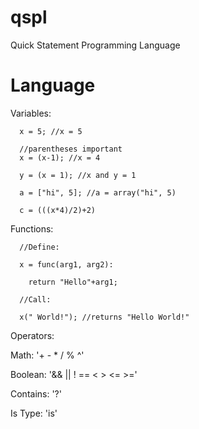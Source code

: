 # qspl
Quick Statement Programming Language

# Language

Variables:
```
  x = 5; //x = 5
  
  //parentheses important
  x = (x-1); //x = 4
  
  y = (x = 1); //x and y = 1
  
  a = ["hi", 5]; //a = array("hi", 5)
  
  c = (((x*4)/2)+2)
```
Functions:
```
  //Define:
  
  x = func(arg1, arg2):
  
    return "Hello"+arg1;
  
  //Call:
  
  x(" World!"); //returns "Hello World!"
``` 
Operators:

Math: '+ - * / % ^'

Boolean: '&& || ! == < > <= >='

Contains: '?'

Is Type: 'is'
